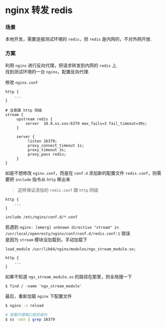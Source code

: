 nginx 转发 redis
==================

### 场景

本地开发，需要连接测试环境的 `redis`，但 `redis` 是内网的，不对外网开放.


### 方案

利用 `nginx` 进行反向代理，把请求转发到内网的 `redis` 上.  
找到测试环境的一台 `nginx`，配置反向代理.

修改 `nginx.conf`
```
http {
    ...
}

# 注意跟 http 同级
stream {
     upstream redis {
         server  10.8.xx.xxx:6379 max_fails=3 fail_timeout=30s;
     }

     server {
          listen 16379;
          proxy_connect_timeout 1s;
          proxy_timeout 3s;
          proxy_pass redis;
     }
}
```

如是不想修改 `nginx.conf`，而是在 `conf.d` 添加新的配置文件 `redis.conf`，则需要把 `include` 指令从 `http` 移出来  
> 这样保证添加的 `redis.conf` 跟 `http` 同级
```
http {
    ...
}

include /etc/nginx/conf.d/*.conf
```

若遇到 `nginx: [emerg] unknown directive "stream" in /usr/local/openresty/nginx/conf/conf.d/redis.conf:1` 错误  
是因为 `stream` 模块没加载到，手动加载下
```
load_module /usr/lib64/nginx/modules/ngx_stream_module.so;

http {
    ...
}
```

如果不知道 `ngx_stream_module.so` 的路径在那里，则全局搜一下
```
$ find / -name 'ngx_stream_module'
```

最后，重新加载 `nginx` 下配置文件
```bash
$ nginx -s reload

# 查看代理端口是否成功
$ ss -atn | grep 16379
```
